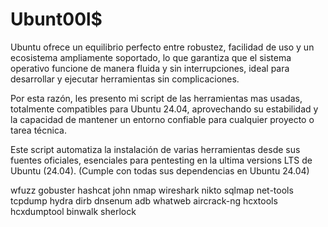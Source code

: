 # Ubunt00l$

Ubuntu ofrece un equilibrio perfecto entre robustez, facilidad de uso y un ecosistema ampliamente soportado, lo que garantiza que el sistema operativo funcione de manera fluida y sin interrupciones, ideal para desarrollar y ejecutar herramientas sin complicaciones.

Por esta razón, les presento mi script de las herramientas mas usadas, totalmente compatibles para Ubuntu 24.04, aprovechando su estabilidad y la capacidad de mantener un entorno confiable para cualquier proyecto o tarea técnica.

Este script automatiza la instalación de varias herramientas desde sus fuentes oficiales, esenciales para pentesting en la ultima versions LTS de Ubuntu (24.04). 
(Cumple con todas sus dependencias en Ubuntu 24.04)

wfuzz
gobuster
hashcat
john
nmap
wireshark
nikto
sqlmap
net-tools
tcpdump
hydra
dirb
dnsenum
adb
whatweb
aircrack-ng
hcxtools
hcxdumptool
binwalk
sherlock
